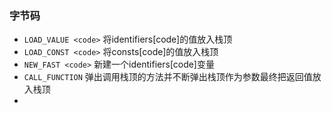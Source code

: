 ### 字节码
+ `LOAD_VALUE <code>` 将identifiers[code]的值放入栈顶
+ `LOAD_CONST <code>` 将consts[code]的值放入栈顶
+ `NEW_FAST <code>` 新建一个identifiers[code]变量
+ `CALL_FUNCTION` 弹出调用栈顶的方法并不断弹出栈顶作为参数最终把返回值放入栈顶
+ 
